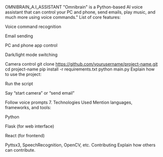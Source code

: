 OMNIBRAIN_A.I_ASSISTANT
"Omnibrain" is a Python-based AI voice assistant that can control your PC and phone, send emails, play music, and much more using voice commands."
List of core features:

Voice command recognition

Email sending

PC and phone app control

Dark/light mode switching

Camera control
git clone https://github.com/yourusername/project-name.git
cd project-name
pip install -r requirements.txt
python main.py
Explain how to use the project:

Run the script

Say “start camera” or “send email”

Follow voice prompts
7. Technologies Used
Mention languages, frameworks, and tools:

Python

Flask (for web interface)

React (for frontend)

Pyttsx3, SpeechRecognition, OpenCV, etc.
Contributing
Explain how others can contribute.
